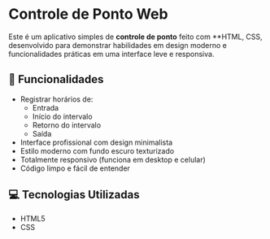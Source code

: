 # Controle de Ponto Web

Este é um aplicativo simples de **controle de ponto** feito com **HTML, CSS, desenvolvido para demonstrar habilidades em design moderno e funcionalidades práticas em uma interface leve e responsiva.

## 🎯 Funcionalidades

- Registrar horários de:
  - Entrada
  - Início do intervalo
  - Retorno do intervalo
  - Saída
- Interface profissional com design minimalista
- Estilo moderno com fundo escuro texturizado
- Totalmente responsivo (funciona em desktop e celular)
- Código limpo e fácil de entender


## 💻 Tecnologias Utilizadas

- HTML5
- CSS 

